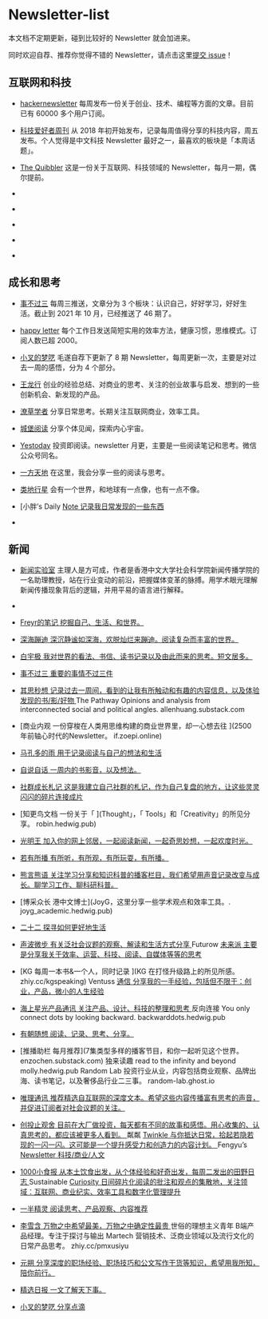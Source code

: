# Newsletter-list


本文档不定期更新，碰到比较好的 Newsletter 就会加进来。

同时欢迎自荐、推荐你觉得不错的 Newsletter，请点击这里[提交 issue](https://github.com/chasays/newsletter-list/issues)！

## 互联网和科技

- [hackernewsletter](https://hackernewsletter.com/) 每周发布一份关于创业、技术、编程等方面的文章。目前已有 60000 多个用户订阅。
- [科技爱好者周刊](https://github.com/ruanyf/weekly) 从 2018 年初开始发布，记录每周值得分享的科技内容，周五发布。个人觉得是中文科技 Newsletter 最好之一，最喜欢的板块是「本周话题」。
- [The Quibbler](https://thequibbler.zhubai.love/) 这是一份关于互联网、科技领域的 Newsletter，每月一期，偶尔提前。

- []() 
- []() 
- []() 
- []() 
- []() 

## 成长和思考

- [事不过三](https://via.hedwig.pub/) 每周三推送，文章分为 3 个板块：认识自己，好好学习，好好生活。截止到 2021 年 10 月，已经推送了 46 期了。
- [happy letter](https://xiao.do/) 每个工作日发送简短实用的效率方法，健康习惯，思维模式。订阅人数已超 2000。
- [小叉的梦呓](https://chasays.hedwig.pub/) 毛遂自荐下更新了 8 期 Newsletter，每周更新一次，主要是对过去一周的感悟，分为 4 个部分。
- [王龙行](https://zhiy.cc/long) 创业的经验总结、对商业的思考、关注的创业故事与启发、想到的一些创新机会、新发现的产品。
- [潦草学者](https://zhiy.cc/messy) 分享日常思考。长期关注互联网商业，效率工具。
- [城堡阅读](https://zhiy.cc/cbyd) 分享个体见闻，探索内心宇宙。
- [Yestoday](https://yestoday.substack.com/) 投资即阅读。newsletter 月更，主要是一些阅读笔记和思考。微信公众号同名。

- [一方天地](http://newsletter.emmmme.com) 在这里，我会分享一些的阅读与思考。
- [类地行星](https://www.yuque.com/aiyouzhanglei/ldxx) 会有一个世界，和地球有一点像，也有一点不像。
- [小胖’s Daily [Note	记录我日常发现的一些东西	](littlefat.cn)
- []()

##  新闻

- [新闻实验室](http://newslab.info/) 主理人是方可成，作者是香港中文大学社会科学院新闻传播学院的一名助理教授，站在行业变动的前沿，把握媒体变革的脉搏。用学术眼光理解新闻传播现象背后的逻辑，并用平易的语言进行解释。
- 


- [Freyr的笔记	挖掘自己、生活、和世界。	](wolai.com/freyrk)
- [深海蹦迪	深沉静谧如深海，欢脱灿烂来蹦迪。阅读复杂而丰富的世界。	](getrevue.co/profile/oceandancing)
- [白宇极	我对世界的看法、书信、读书记录以及由此而来的思考。短文居多。	](zhiy.cc/baiyuji)
- [事不过三	重要的事情不过三件	](via.hedwig.pub)
- [其思秒想	记录过去一周间，看到的让我有所触动和有趣的内容信息，以及体验发现的书/影/好物	](t.cn/A6fJprkF)
The Pathway	Opinions and analysis from interconnected social and political angles. 	allenhuang.substack.com
- [商业内观	一份穿梭在人类用思维构建的商业世界里，却一心想去往 ](2500 年前轴心时代的Newsletter。	if.zoepi.online)
- [马孔多的雨	用于记录阅读与自己的想法和生活	](getrevue.co/profile/raininmacondo)
- [自说自话	一周内的书影音，以及想法。	](landisland.hedwig.pub)
- [社群成长札记	这是我建立自己社群的札记，作为自己复盘的地方，让这些灵灵闪闪的碎片连接成片	](zhiy.cc/communitynote)
- [知更鸟文档	一份关于「 ](Thought」，「 Tools」和「Creativity」的所见分享。	robin.hedwig.pub)
- [光明王	加入你的网上邻居，一起阅读新闻，一起奇思妙想，一起欢度时光。	](lordoflight.substack.com)
- [若有所播	有所听，有所观，有所玩耍，有所播。	](getrevue.co/profile/tobepodcasting)
- [熊言熊语	关注学习分享和知识科普的播客栏目，我们希望用声音记录改变与成长。聊学习工作、聊科研科普。	](podcast.kaopubear.top)
- [博采众长	港中文博士](JoyG，这里分享一些学术观点和效率工具。.	joyg_academic.hedwig.pub)
- [二十二	探寻如何更好地生活	](weichen.blog/22/)
- [声波微步	有关泛社会议题的观察、解读和生活方式分享	](voiceshare.hedwig.pub/)
Futurow [未来派	主要是分享我关于效率、运营、科技、阅读、自媒体等等的思考	](getrevue.co/profile/Futurow)
- [KG	每周一本书&一个人，同时记录 ](KG 在打怪升级路上的所见所感。	zhiy.cc/kgspeaking)
Ventuss [通信	分享我的一手经验，包括但不限于：创业，产品，微小的人生经验	](ventuss.xyz)
- [海上星光产品通讯	关注产品、设计、科技的整理和思考	](https://hsxg.ghost.io/)
反向连接 	You only connect dots by looking backward.	backwarddots.hedwig.pub
- [有朝随想	阅读、记录、思考、分享。	](getrevue.co/profile/lostluu)
- [推播助栏	每月推荐](7集类型多样的播客节目，和你一起听见这个世界。	enzochen.substack.com)
独来读趣	read to the infinity and beyond	molly.hedwig.pub
Random Lab 	投资行业从业，内容包括商业观察、品牌出海、读书笔记，以及奢侈品行业二三事。	random-lab.ghost.io
- [唯理通讯	推荐精选自互联网的深度文本。希望这些内容传播富有思考的声音，并促进订阅者对社会议题的关注。	](veritaschina.org/newsletter/)
- [创投止观舍	目前在大厂做投资，每天都有不同的故事和感悟。用心收集的、认真思考的，都应该被更多人看到。	](zhiy.cc/zhiguan)
粼粼 [Twinkle	与你抵达日常，拾起若隐若现的一闪一闪。这可能是一个提升感受力和创造力的内容计划。	](zhiy.cc/twinkle)
Fengyu’s [Newsletter	科技/商业/人文	](fengyu.substack.com)
- [1000小食报	从本土饮食出发，从个体经验和好奇出发，每周二发出的田野日志	](getrevue.co/profile/young)
Sustainable [Curiosity	日间碎片化阅读的批注和观点的集散地，关注领域：互联网、商业纪实、效率工具和数字化管理提升	](zhiy.cc/mccc)
- [一半精灵	阅读思考、产品观察、内容推荐	](getrevue.co/profile/yiyi11)
- [李雪含	万物之中希望最美，万物之中确定性最贵	](zhiy.cc/lixuehan)
世俗的理想主义青年	B端产品经理。专注于探讨与输出 Martech 营销技术、泛商业领域以及流行文化的日常产品思考。	zhiy.cc/pmxusiyu
- [元朔	分享深度的职场经验、职场技巧和公文写作干货等知识，希望用我所知，陪你前行。	](zhiy.cc/yyds)
- [精选日报	一文了解天下事。	](zhiy.cc/daynews)
- [小叉的梦呓	分享点滴	](chasays.hedwig.pub/)

